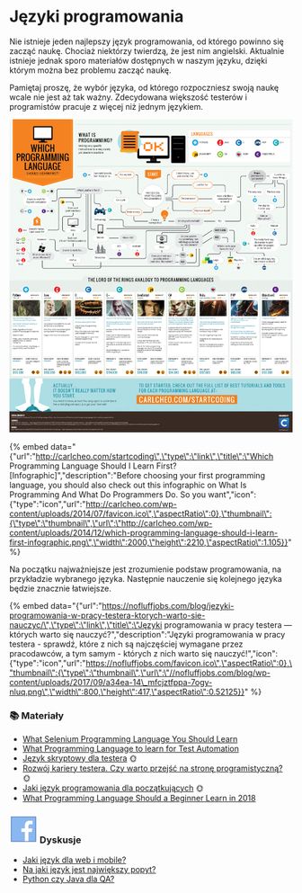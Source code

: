 # Języki programowania

Nie istnieje jeden najlepszy język programowania, od którego powinno się zacząć naukę. Chociaż niektórzy twierdzą, że jest nim angielski. Aktualnie istnieje jednak sporo materiałów dostępnych w naszym języku, dzięki którym można bez problemu zacząć naukę.

Pamiętaj proszę, że wybór języka, od którego rozpoczniesz swoją naukę wcale nie jest aż tak ważny. Zdecydowana większość testerów i programistów pracuje z więcej niż jednym językiem.

![](../.gitbook/assets/which-programming-language-should-i-learn-first-infographic.png)

{% embed data="{\"url\":\"http://carlcheo.com/startcoding\",\"type\":\"link\",\"title\":\"Which Programming Language Should I Learn First? \[Infographic\]\",\"description\":\"Before choosing your first programming language, you should also check out this infographic on What Is Programming And What Do Programmers Do.  So you want\",\"icon\":{\"type\":\"icon\",\"url\":\"http://carlcheo.com/wp-content/uploads/2014/07/favicon.ico\",\"aspectRatio\":0},\"thumbnail\":{\"type\":\"thumbnail\",\"url\":\"http://carlcheo.com/wp-content/uploads/2014/12/which-programming-language-should-i-learn-first-infographic.png\",\"width\":2000,\"height\":2210,\"aspectRatio\":1.105}}" %}

Na początku najważniejsze jest zrozumienie podstaw programowania, na przykładzie wybranego języka. Następnie nauczenie się kolejnego języka będzie znacznie łatwiejsze.

{% embed data="{\"url\":\"https://nofluffjobs.com/blog/jezyki-programowania-w-pracy-testera-ktorych-warto-sie-nauczyc/\",\"type\":\"link\",\"title\":\"Języki programowania w pracy testera — których warto się nauczyć?\",\"description\":\"Języki programowania w pracy testera - sprawdź, które z nich są najczęściej wymagane przez pracodawców, a tym samym - których z nich warto się nauczyć!\",\"icon\":{\"type\":\"icon\",\"url\":\"https://nofluffjobs.com/favicon.ico\",\"aspectRatio\":0},\"thumbnail\":{\"type\":\"thumbnail\",\"url\":\"//nofluffjobs.com/blog/wp-content/uploads/2017/09/a34ea-14\_mfcjztfppa-7ogy-nluq.png\",\"width\":800,\"height\":417,\"aspectRatio\":0.52125}}" %}

### 📚 Materiały

* [What Selenium Programming Language You Should Learn](https://www.joecolantonio.com/2015/05/31/selenium-what-programming-language-you-should-learn-to-get-into-test-automation/) 
* [What Programming Language to learn for Test Automation](https://www.froglogic.com/blog/what-programming-language-to-learn-for-test-automation/) 
* [Język skryptowy dla testera](http://testerzy.pl/baza-wiedzy/testerzy-testerom-19-jezyk-skryptowy-dla-testera) 🌞
* [Rozwój kariery testera. Czy warto przejść na stronę programistyczną?](http://testerzy.pl/baza-wiedzy/rozwoj-kariery-testera-programowanie) 🌞
* [Jaki język programowania dla początkujących](http://www.qa-courses.com/stranica-posta/2016/10/25/Jaki-jezyk-programowania-jest-dla-poczatkujecych) 🌞
* [What Programming Language Should a Beginner Learn in 2018](https://www.codementor.io/codementorteam/beginner-programming-language-job-salary-community-7s26wmbm6)

### ![](../.gitbook/assets/icons8-facebook-50%20%288%29.png) Dyskusje

* [Jaki język dla web i mobile?](https://www.facebook.com/groups/TestowanieOprogramowania/permalink/1139129899442920/)
* [Na jaki język jest największy popyt?](https://www.facebook.com/groups/TestowanieOprogramowania/permalink/1411316595557581/)
* [Python czy Java dla QA?](https://www.facebook.com/groups/TestowanieOprogramowania/permalink/1704663669556204/)

